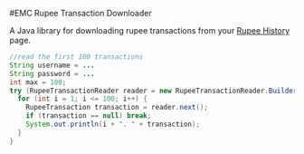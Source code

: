 #EMC Rupee Transaction Downloader

A Java library for downloading rupee transactions from your [Rupee History](http://empireminecraft.com/rupees/transactions) page.

```java
//read the first 100 transactions
String username = ...
String password = ...
int max = 100;
try (RupeeTransactionReader reader = new RupeeTransactionReader.Builder(username, password).build()) {
  for (int i = 1; i <= 100; i++) {
    RupeeTransaction transaction = reader.next();
    if (transaction == null) break;
    System.out.println(i + ". " + transaction);
  }
}
```
